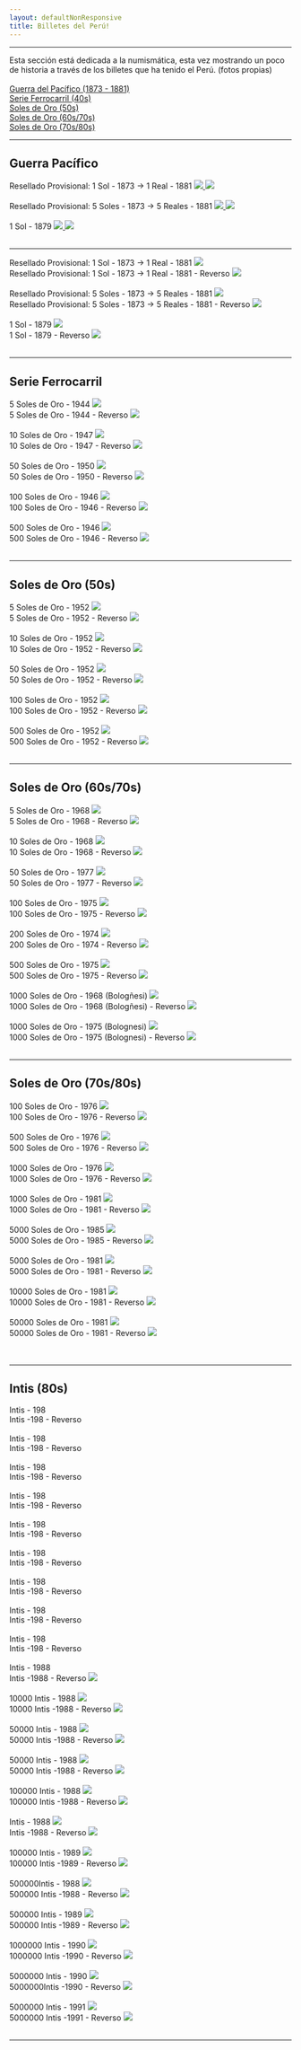 ```yaml
---
layout: defaultNonResponsive
title: Billetes del Perú!
---
```

<div class="wrapperbilletes">
      <hr>
      Esta sección está dedicada a la numismática, esta vez mostrando un poco de historia a través de los billetes que ha tenido el Perú. (fotos propias)
      <br>
      <br>
      <a href="#pacifico">Guerra del Pacífico (1873 - 1881)</a><br>
      <a href="#ferrocarril">Serie Ferrocarril (40s)</a><br>
      <a href="#solesdeoro50">Soles de Oro (50s)</a><br>
      <a href="#solesdeoro1">Soles de Oro (60s/70s)</a><br>
      <a href="#solesdeoro2">Soles de Oro (70s/80s)</a>
      <hr>
      <div id="pacifico"><h2> Guerra Pacífico </h2></div>
      <div style="text-align: left">
            Resellado Provisional: 1 Sol - 1873 -> 1 Real - 1881
            <a class="hover_image" href="#">
                  <img src="https://lh3.googleusercontent.com/pw/ACtC-3dz4Xtq3Keug8qGZYpCOsGPhP2dVtAOBLlc4OjKQQvzzd0eYGWj6OWc3Z0NKIEHfYsmmU_j-3IOejl4jnfNty81cj8cdMwUzg3XPIAyZYOxNBv4sGVTPg_WiLpGVE7AtlA4l19xtbmDiN1NBG5C8wI0zQ=w3360-h1420-no?authuser=0" />
                  <img src="https://lh3.googleusercontent.com/pw/ACtC-3eixkREUdATqFcwOl4UF57cwUG7K86Nut1Eg4B0brntJaQpLB54SDQsxjiCYWzADgVQ1L7ZiixgUoSn7PrhqUBMDujS6PlosOtO7fhThlJEn6XR4XzzH0o-7HxA8xrspiV9z5e4Shjtsh5IpK6nrbt0ig=w3360-h1430-no?authuser=0" class="hide" />
            </a>
      </div>
      <br>
      <div style="text-align: left">
            Resellado Provisional: 5 Soles - 1873 -> 5 Reales - 1881
            <a class="hover_image" href="#">
                  <img src="https://lh3.googleusercontent.com/pw/ACtC-3ftNpyUxDojRs9_LaMtoWg73yIZO3dsqLWAb1lb5n5imznWcdVTkD31tjNgyCE-r4qh1S5_HXSwMfs1GaWMhnJm-Bx7faAn_6WUulKLLQpEfizXrs0QIV6_Lz_neNm7x-ff4UkKxC_lYfYyCZ4i3pKFyA=w3360-h1366-no?authuser=0" />
                  <img src="https://lh3.googleusercontent.com/pw/ACtC-3dX2P3mWW-vs5_MsywHjTYsvWi1p_-QqUX5clXrViUOtdk717UKdJIYG9YHshzZsguKMskNynL6kAnaNDp8q3wuSUBmVbsIy18nykgTXOyHeizupKQgQOarY0vgMbqlQSK64AV_IBMljFq-6XDRO0C3RQ=w3360-h1394-no?authuser=0" class="hide" />
            </a>
      </div>
      <br>
      <div style="text-align: left">
            1 Sol - 1879
            <a class="hover_image" href="#">
                  <img src="https://lh3.googleusercontent.com/pw/ACtC-3fvqJs4sfi3lKovfNEkSnKnRrcsvNIpWFsgHHylhp7E-uQ1XIJ1YQegLzBU3WYccKwxOk6qsoeyy2XuLby8NvNjLv3kmsWHVfp9gO9geUFiVOtXXV-QO_Bg2ysS3HVWe05ii82Y_5gmITiw-vEnthXPng=w3360-h1606-no?authuser=0" />
                  <img src="https://lh3.googleusercontent.com/pw/ACtC-3ciUSg--3bDYO0LMdPmIosy7VOujSXXvFJh9uJBTdHC7-IGa9aX2QcXBx6tzTALsWI1ipzI4oZboBDHEHF_-70c5lnes8yxpd2Cmo85tYAm6QQfzjHSWWYNOtkmcxt6fD3CIH03KZDvB0M6_q0Tyk1cPA=w3360-h1608-no?authuser=0" class="hide" />
            </a>
      </div>
<br>
<hr>
      <div style="text-align: left">
            Resellado Provisional: 1 Sol - 1873 -> 1 Real - 1881
            <img src="https://lh3.googleusercontent.com/pw/ACtC-3dz4Xtq3Keug8qGZYpCOsGPhP2dVtAOBLlc4OjKQQvzzd0eYGWj6OWc3Z0NKIEHfYsmmU_j-3IOejl4jnfNty81cj8cdMwUzg3XPIAyZYOxNBv4sGVTPg_WiLpGVE7AtlA4l19xtbmDiN1NBG5C8wI0zQ=w3360-h1420-no?authuser=0">
      </div>
      <div style="text-align: left">
            Resellado Provisional: 1 Sol - 1873 -> 1 Real - 1881 - Reverso
            <img src="https://lh3.googleusercontent.com/pw/ACtC-3eixkREUdATqFcwOl4UF57cwUG7K86Nut1Eg4B0brntJaQpLB54SDQsxjiCYWzADgVQ1L7ZiixgUoSn7PrhqUBMDujS6PlosOtO7fhThlJEn6XR4XzzH0o-7HxA8xrspiV9z5e4Shjtsh5IpK6nrbt0ig=w3360-h1430-no?authuser=0">
      </div>
      <br>
      <div style="text-align: left">
            Resellado Provisional: 5 Soles - 1873 -> 5 Reales - 1881
            <img src="https://lh3.googleusercontent.com/pw/ACtC-3ftNpyUxDojRs9_LaMtoWg73yIZO3dsqLWAb1lb5n5imznWcdVTkD31tjNgyCE-r4qh1S5_HXSwMfs1GaWMhnJm-Bx7faAn_6WUulKLLQpEfizXrs0QIV6_Lz_neNm7x-ff4UkKxC_lYfYyCZ4i3pKFyA=w3360-h1366-no?authuser=0">
      </div>
      <div style="text-align: left">
            Resellado Provisional: 5 Soles - 1873 -> 5 Reales - 1881 - Reverso
            <img src="https://lh3.googleusercontent.com/pw/ACtC-3dX2P3mWW-vs5_MsywHjTYsvWi1p_-QqUX5clXrViUOtdk717UKdJIYG9YHshzZsguKMskNynL6kAnaNDp8q3wuSUBmVbsIy18nykgTXOyHeizupKQgQOarY0vgMbqlQSK64AV_IBMljFq-6XDRO0C3RQ=w3360-h1394-no?authuser=0">
      </div>
      <br>
      <div style="text-align: left">
            1 Sol - 1879
            <img src="https://lh3.googleusercontent.com/pw/ACtC-3fvqJs4sfi3lKovfNEkSnKnRrcsvNIpWFsgHHylhp7E-uQ1XIJ1YQegLzBU3WYccKwxOk6qsoeyy2XuLby8NvNjLv3kmsWHVfp9gO9geUFiVOtXXV-QO_Bg2ysS3HVWe05ii82Y_5gmITiw-vEnthXPng=w3360-h1606-no?authuser=0">
      </div>
      <div style="text-align: left">
            1 Sol - 1879 - Reverso
            <img src="https://lh3.googleusercontent.com/pw/ACtC-3ciUSg--3bDYO0LMdPmIosy7VOujSXXvFJh9uJBTdHC7-IGa9aX2QcXBx6tzTALsWI1ipzI4oZboBDHEHF_-70c5lnes8yxpd2Cmo85tYAm6QQfzjHSWWYNOtkmcxt6fD3CIH03KZDvB0M6_q0Tyk1cPA=w3360-h1608-no?authuser=0">
      </div>
<br>
<hr>
      <div id="ferrocarril"><h2 > Serie Ferrocarril </h2></div>
      <div style="text-align: left">
            5 Soles de Oro - 1944
            <img src="https://lh3.googleusercontent.com/pw/ACtC-3ei-j-kLsyaqiyzGonpTEgaliAyF2GaNhkl-0HyKPg8hONF8KXN7UpHGroQCjAu0EJLJ-IM7o50Yt2CxywBNOW4y5Qu3FzuFdA1Qu0oySPPZ8KhJCuiKwRB0L6_4pS0wRbeYV54qIUISY0FmhWU0ItXHw=w3360-h1606">
      </div>
      <div style="text-align: left">
            5 Soles de Oro - 1944 - Reverso
            <img src="https://lh3.googleusercontent.com/pw/ACtC-3cdhHopri64OyQcjP0NMUoyQINNJrF6Ly3Qyuuz_PdI2vavx7-DnT2ErOkmXsaCSAIsXS5iIaIdkgDwqcb2AMcLfOGuFF9SFNf4gtBjKc0Zb_wOvG3pPipC6g6IG9iBN-Qq5r69w0zGv_pKgWvlefAFuQ=w3360-h1620-no?authuser=0">
      </div>
      <br>
      <div style="text-align: left">
            10 Soles de Oro - 1947
            <img src="https://lh3.googleusercontent.com/pw/ACtC-3ddQHvJFxieacMuK3z2VjxlKbatS01NlmmELCA-ocubahFPAL55Y0heLJYBDwl8ERf4vLJs_4Zwx5Wyw_sV46MCbX0Kzl5JYgNUyn4YHp1nQaPVQqtTBKQC_uZuRmG-BlGFSkPh1z5ZwZ7YsX95_NwPLw=w3360-h1746-no?authuser=0">
      </div>
      <div style="text-align: left">
            10 Soles de Oro - 1947 - Reverso
            <img src="https://lh3.googleusercontent.com/pw/ACtC-3dR1Q1a4pdz0nUQ-a_D0GOtECgrejR5PQ9mdIfJ6gep4iLxoHl_IxY4lP1WU3iNTwT8bxwUXkWE69W_in3TGHzkjfUE7lipSkjx6EkM4XwbCySUoKI3ugyMB-Sd3fQNDKkP601CgY9LHf7Q9pulDFO4Tg=w3360-h1762-no?authuser=0">
      </div>
      <br>
      <div style="text-align: left">
            50 Soles de Oro - 1950
            <img src="https://lh3.googleusercontent.com/pw/ACtC-3f83IhbEl9bH-iTkGgI5q8-c-nsrsdKdyBS57MgreIjmes9nhNKa-meN_2K0cA98IaYpe5YInxMJpn-JqOdFESZcgz1HxjKSjUBDdrkFVFjsJHrS6QdRNOokmqStT5B3PYUt8s3U7HDuXIscnWuLwiSkg=w3360-h1634-no?authuser=0">
      </div>
      <div style="text-align: left">
            50 Soles de Oro - 1950 - Reverso
            <img src="https://lh3.googleusercontent.com/pw/ACtC-3dxADTH4W-HDEpDWTn0rPi7VBRRP2cKH5NuNlaDGQ9i96bg5yEuIjSLkyeg90jk_xs8W1MPXu8NM3gTqhFkn7ylE4gTLavWtGNoEtUGSpSNy2Mg7wEIX1o5KP2Ly7fOB5wRsko_CKo2IoIpeszaXy7ILg=w3360-h1594-no?authuser=0">
      </div>
      <br>
      <div style="text-align: left">
            100 Soles de Oro - 1946
            <img src="https://lh3.googleusercontent.com/pw/ACtC-3fhzbDxUPGueYR0lw_N2GTfbRD3ekurQTaaFghWZEwjSwQJy0zq32MdOqlD3q0XRCXCySvZe3lOSdzpu_BurGR-Jhx_cyaCeFCyCjQh0G1RkbzL3mlYqZBqperPQ-PN2aCE9P4g0U-Px0ZzBj2ppr-TJQ=w3360-h1598-no?authuser=0">
      </div>
      <div style="text-align: left">
            100 Soles de Oro - 1946 - Reverso
            <img src="https://lh3.googleusercontent.com/pw/ACtC-3cJk2BwM2ZyUuaoI01uIzEnNrGvP4PF2aCDhTOTAgKPYVvrQG4gi23LRqZAPEvyHK9hQmu9fJS4gcoHoZmULXPT7XpjZgAIDps6vLvnQ7SFqZ1HWP4KnJIHp2uLZiBrE8_5SZpQVi8nd35h0-x8o-XP6g=w3360-h1566-no?authuser=0">
      </div>
      <br>
      <div style="text-align: left">
            500 Soles de Oro - 1946
            <img src="https://lh3.googleusercontent.com/pw/ACtC-3eKPgIjqawKV6jhHlRGN0N1ns281L1jW2VXSlH_cVgtku4gFtvl78dD6QAChxfkVP7xNWGjBxH-TDFFi33orNseXX7E7095j8qy1C4iZk4ZqlyZULm6ew9EP2olGayGGGycZ9_YlbNKXBH7enLAzadPQA=w3360-h1490-no?authuser=0">
      </div>
      <div style="text-align: left">
            500 Soles de Oro - 1946 - Reverso
            <img src="https://lh3.googleusercontent.com/pw/ACtC-3cCSsSXdkYqtfbS6NJZLXynTnHXtF2_sT_cNcCzyBFDnfyxhlLCMwUjL36OrsCEnM-D4OyBI2nWTHsWETVunYGvqKG-Qr1UKBvnZy98gIQlQI27h5JK14lfLZDYSWwdNf7aAY6KEjILp10vL4vUN7Qbqg=w3360-h1516-no?authuser=0">
      </div>
<br>
<hr>
      <div id="solesdeoro50"><h2> Soles de Oro (50s) </h2></div>
      <div style="text-align: left">
            5 Soles de Oro - 1952
            <img src="https://lh3.googleusercontent.com/pw/ACtC-3fSqZyh-HZae680-NqdBX0amH0Vdfw44T_XNHCpbE0xXrVjnkstKvruwGY6JgjjYa-Jyer-qKsnPevW2_lp0xF_hOjLMwTLl1r3QhzgBoosbkb9uEhkyAjFa638yV-vtTyM7sKeRnXflKkjRPMpUvLxdg=w3302-h1588-no?authuser=0">
      </div>
      <div style="text-align: left">
            5 Soles de Oro - 1952 - Reverso
            <img src="https://lh3.googleusercontent.com/pw/ACtC-3cCUkXhYVlnvSYj0oiOsnZ7pvS0tjOPx59W9Lw3zyQfgqhWPNHhYynCAXIuy9iM8vIMN5UeG323lvNlig1op_yAacbJJWJgI66fN5wqIbInSWkXF5hNhARGdKagSUXZSuGpTR-hPrXgWsxOIFXmqe7Ndg=w3360-h1600-no?authuser=0">
      </div>
      <br>
      <div style="text-align: left">
            10 Soles de Oro - 1952
            <img src="https://lh3.googleusercontent.com/pw/ACtC-3c9z-aOTzi9CMXzOeHHEI4toHML3G4etHFTOJv0MXQ-1VxPHCuQhE9ts7s01_4z_3_LKezTfSrhf_lvbNGTYALwa6hYivxBr_yCQmIY_aDa6DE32SzakM69b2QGzGu9yx35ZHarzU8B418-qLbtKsu19A=w3360-h1788-no?authuser=0">
      </div>
      <div style="text-align: left">
            10 Soles de Oro - 1952 - Reverso
            <img src="https://lh3.googleusercontent.com/pw/ACtC-3e1cLahFEKvT1FVGDRSK0r6a_PeAy_YljD0Mh04UVg7rieUwlA7o12W9nk1D3ZcGgps6vgBZVHhAAS8Hqyu7IkC0zcv3hTkkR1LlENLJY84Gn-k2BRjEUJXaQOg-aOu7xGBhwdVUXyzA6zoxdbv7mBRhg=w3298-h1756-no?authuser=0">
      </div>
      <br>
      <div style="text-align: left">
            50 Soles de Oro - 1952
            <img src="https://lh3.googleusercontent.com/pw/ACtC-3fM4gAgQjPJgIv_vCiUgg9q2HkSR9v9xrWpfektDKPKnGIi9PgxDELG-GRW5Wl_vR1TM6MOCfnqZgBB4Oly7S6Ud_5A_SZnx0z01ePxotk_HRerhtMnChxJt7eOFXiFDCRH0HeXQKuzfEipAfX-k4Ud9A=w3360-h1614-no?authuser=0">
      </div>
      <div style="text-align: left">
            50 Soles de Oro - 1952 - Reverso
            <img src="https://lh3.googleusercontent.com/pw/ACtC-3dd7U6XoDZgW5PeinaGVn_MypHtKvKdAHOyUNtjFJXAeHNVHqsRImpc1BhfJiY1pZsN_jvZMorttCX8meunsqX2QK44D7xvwvk1D3T678SgMcQ-XDRentyoHjpuJ5E-0el9eaqxBGh5kLSUcu4jGQCAHg=w3360-h1614-no?authuser=0">
      </div>
      <br>
      <div style="text-align: left">
            100 Soles de Oro - 1952
            <img src="https://lh3.googleusercontent.com/pw/ACtC-3c5ozD3vgiEQgOnA1x5WNEpA8KeIX8RYr20JN2ZaJ8NzBY7kYXpqVt2mEpnR5GgkOxzrx0VggfIY_GX8Ol-Wk4hZVu5X_g_eam7u-7bLRkPGHnKWs-3l4MVl236ENbUnDCJyr26QHihGxggjamS6_xzDg=w3360-h1592-no?authuser=0">
      </div>
      <div style="text-align: left">
            100 Soles de Oro - 1952 - Reverso
            <img src="https://lh3.googleusercontent.com/pw/ACtC-3c-W0QoDcBEe18ZqrDhiHVn5LcUXKBoF-NTpl0BznV-7ruEhMcANq_UKtkL-HpLt8Zt2xhwKojQckfiGDH0yTColJ-_32eYX0zh8wRvywPkpwaPwNWNYmV0hDnJ8-bCrQ7IePAh9HpuhX4oS0hSivGWiA=w3360-h1580-no?authuser=0">
      </div>
      <br>
      <div style="text-align: left">
            500 Soles de Oro - 1952
            <img src="https://lh3.googleusercontent.com/pw/ACtC-3fqkQHCJoasO0Se1XQKm_bGyTuXZ7bjzit_yYJwXJg0qrBARgg9I2GN8bUGWKlkN6bhdbtDO9AVLRimggZQsKe06ltwpq6slQfZWEgpkqHRj3jG1mtbGnJ5JRmpWc7Nx53eSaQvUHG8RrK3Egw33OYrKg=w3360-h1510-no?authuser=0">
      </div>
      <div style="text-align: left">
            500 Soles de Oro - 1952 - Reverso
            <img src="https://lh3.googleusercontent.com/pw/ACtC-3cdADLBvqL9AfgNBAgrAjFowFr_4yjXlFXWiNlP6ZahVpi0nhfyIE5rHCEpGEVU-djwsSdEs6KyobosiWE51Vbm7PkLFulCmmt6T5Nhyw3GetEvWysY8ywPFBWHw_YTZmXoXRaEozKDbfZIW8FQpllFBg=w3360-h1512-no?authuser=0">
      </div>
<br>
<hr>
      <div id="solesdeoro1"><h2> Soles de Oro (60s/70s) </h2></div>
      <div style="text-align: left">
            5 Soles de Oro - 1968
            <img src="https://lh3.googleusercontent.com/pw/ACtC-3da9VxfzMHkEL2ewLnuivzmgTE4gSGHQg55YZ_UiiKMd6fjumCukyhF76wFe82VI_vioNOChwoAi4-DlgztuLUqyk2IBzg1Vp2RnlMJAdQXDB2LzLintBtSbOkZGYWSJ3sBm90hcnceomTSrKS4NPs3wA=w3360-h1482-no?authuser=0">
      </div>
      <div style="text-align: left">
            5 Soles de Oro - 1968 - Reverso
            <img src="https://lh3.googleusercontent.com/pw/ACtC-3e14HnvLE1sUq0tIusOMtCOCXPidc9Xd275eztpM_T_y6k1d_0Z4LsfJmaT1FhEDy0UdHly4gK4tYddMc7jLBkd3kONyj9WFjHnI7zE8XqJYm1PNUt6aGKrHAIm0gccs_Np_IRKG2IT6WhTmse4Pgb6QA=w3360-h1470-no?authuser=0">
      </div>
      <br>
      <div style="text-align: left">
            10 Soles de Oro - 1968
            <img src="https://lh3.googleusercontent.com/pw/ACtC-3fX3nLdjm4fMwPNgnsVPX2vU7jNfQRAQ2CvFvJGWZXY1LofDegNALEwXsR70XzlexakFQ7JG0aBWS6LTp_-2e3MdI-klZZ9f-oc8Vez5GHNxQiOuBavi4qNwBuNFMkQIxJ533C9-eLaZpFU6ykiykbkug=w3360-h1484-no?authuser=0">
      </div>
      <div style="text-align: left">
            10 Soles de Oro - 1968 - Reverso
            <img src="https://lh3.googleusercontent.com/pw/ACtC-3fY5ql7IWlAjzsjWLdC-I31WwS6wdXdnZZhToM66bIKq7oWamCxQL9GKeDWLsH2jr2Q2UAVnl8IuHVHyBXrESRsZZ2e6bCopU9-8pa0HYjd5EeZEcbxGk1NSsPnBdLj6jxaUCYfUE2r1VkqPq_HGyYPbQ=w3360-h1452-no?authuser=0">
      </div>
      <br>
       <div style="text-align: left">
            50 Soles de Oro - 1977
            <img src="https://lh3.googleusercontent.com/pw/ACtC-3cF5Oi1kAOy5zjuOk8OdijjyErDO_nsG3y0DMDNUy9xjSCBxo0Ba5g_CMQWigquCTKj4GvsQx0SvvqNziBz01aK7KRNEsyQkj8_fE_hePtz7w2pemG_PK4ro4rF112PiuFdvOYNiY_jze1MH3AcWnkbTw=w3360-h1462-no?authuser=0">
      </div>
      <div style="text-align: left">
            50 Soles de Oro - 1977 - Reverso
            <img src="https://lh3.googleusercontent.com/pw/ACtC-3d5l1Nc9G7HC7fXL5Eghsy932VfN3feaaZwJDnQjNmc43XibKvsb6zkESOWijS33PrQJc3tqry3LeFs7smkbg3BuojleJ2mlxva98fHqm2rlNJqaLxbp5KYJsflVQqqzwRPq_io1n-shdBkdMQ7o-ZJPQ=w3360-h1484-no?authuser=0">
      </div>
      <br>
       <div style="text-align: left">
            100 Soles de Oro - 1975
            <img src="https://lh3.googleusercontent.com/pw/ACtC-3dcFTSq-gp2IgQNm80RobvKmo8PRlD-sf8ZsdznhUv4MNhwgeoSD0O6_Qf02LLOObU-u_17WgFbFHqwKFpURGQG6uFWRVMTUVYp-dE3tB18g6iiaV00VwUsD3jxTxonGOXuZTlCFAIacWGAVEAV8GzoEg=w3360-h1498-no?authuser=0">
      </div>
      <div style="text-align: left">
            100 Soles de Oro - 1975 - Reverso
            <img src="https://lh3.googleusercontent.com/pw/ACtC-3ccgGxjGOJtjo70hRfJCeVTx-km55DwF6kPbL9opamjQDopeDpCEMTZFTJj3OHx5t1hTatY5hg-um8icDMcN0qFUdkgK6lyQnjffm23BNbCRMRKzDCgkuXjQT06xpGdJHl5TCiuEkHULM54z_lXhirbGw=w3360-h1510-no?authuser=0">
      </div>
      <br>
       <div style="text-align: left">
            200 Soles de Oro - 1974
            <img src="https://lh3.googleusercontent.com/pw/ACtC-3etwh1uFjnreSd8U_OAC92RlE7r6pIA82JO4r4IYmvOx5IUKXiwoUB6mn64wCEEbUNC5FHvyl0vhGVH9VIEVlVVv5oyIsCubbQXDq_3iKJ71n2UlFw20VPw79YOvt4_U35eOr_GrlLrhJZqGYL1_Hs41A=w3360-h1500-no?authuser=0">
      </div>
      <div style="text-align: left">
            200 Soles de Oro - 1974 - Reverso
            <img src="https://lh3.googleusercontent.com/pw/ACtC-3eBIuYrrvbb0zHSRS4Fa9AxDkfqH5NpKNtGIYBzY3i42uqMduOsVbdGfSR-8rwQeuiEI16rzU4fJquZ9VhkQDWIEEfwhlSs2KA-sRuL-Gdronkryg2AXea8NmCmoxvzIG_R4jsGIn9omb81rVXPKgNEXw=w3360-h1476-no?authuser=0">
      </div>
      <br>
       <div style="text-align: left">
            500 Soles de Oro - 1975
            <img src="https://lh3.googleusercontent.com/pw/ACtC-3fC1ZinQ8ryPPYj48PsXlK-NfxSf5nbcTh9Ba0pNIEQ1TThwHMsZ-zuQMm1HKvIcf5Jw4uiPskseJRUfOhXUZX9gWox3l0lvUOZz8qNQYS90GTfXZsQPSSEQlZ2-Q3JvH9tCbX-kp8FqFTAHBbpNO0BUQ=w3360-h1460-no?authuser=0">
      </div>
      <div style="text-align: left">
            500 Soles de Oro - 1975 - Reverso
            <img src="https://lh3.googleusercontent.com/pw/ACtC-3eliBUqQYQFEqJdYEvYrwcEQb9mcAjq170co_YWb8Gpw7MuFAhkLvZRYQXmnc0WklgsD7mZieC5dUTB2tLqlDqmneIMjV_YrmIScDIMVhbsYeAA2ojHw0YTLaz3VDmnZIPbJfz53ddu8xH00cboqrix_Q=w3360-h1478-no?authuser=0">
      </div>
      <br>
       <div style="text-align: left">
            1000 Soles de Oro - 1968 (Bologñesi)
            <img src="https://lh3.googleusercontent.com/pw/ACtC-3cCJRRlyR-VnWz3A8Q_bz1BRckLZwdm04rrGDLjMk2nMr6F6i5cu01BrWiWrmwze2jJDkQiVTVVbMevKdtSYQgUkYhri5InV3qND_zCmS5kRNRUPXXTAMSH1q9pqfgscgbXXSNuxEtcd-PpAL5WeKMhsw=w3360-h1486-no?authuser=0">
      </div>
      <div style="text-align: left">
            1000 Soles de Oro - 1968 (Bologñesi) - Reverso
            <img src="https://lh3.googleusercontent.com/pw/ACtC-3fClMhVJ9LSkNg399D8UWaQl2vblN24OYR4x6LpL_f7XZN1JtCDtuJCrcg37cOZ-N4Zz-r2yYLSWXd-wfSXM3L8x_gLZ-vTZ8nqxZQDXLp6A6aPbBDlP_70-sUnpkIkP1L7LlHLOE2jzLeB-gRO-xjjkA=w3360-h1480-no?authuser=0">
      </div>
      <br>
       <div style="text-align: left">
            1000 Soles de Oro - 1975 (Bolognesi)
            <img src="https://lh3.googleusercontent.com/pw/ACtC-3fo-vVMul659oGX5GUGcv44Sse7n2dcALhKXFsm5Mr9vzEI9bdROleaTmSJxm9Ttw3CmcsrfPhdHyQRs1jMRNUf10xYxHR4mu25Ekt2QR1-MPq1WyY4LDana10YZs6zh_jg25U5poIgdFWaNZ7NmxMvsg=w3360-h1468-no?authuser=0">
      </div>
      <div style="text-align: left">
            1000 Soles de Oro - 1975 (Bolognesi) - Reverso
            <img src="https://lh3.googleusercontent.com/pw/ACtC-3d2UcgRC3Iqnimqzej-8uDcQFiSQrrvFtdqUMdGpafIMIDzcp2p4sBajkvwJ6IxuWTb89Vmq7Y4wfNeCgNRrdxhUsqWqWZo5-nS9P-evKqC7IM6dtWprdsnzAq0SQVomkLwdm5Oh9-RaV2nXwkYesf0yg=w3360-h1472-no?authuser=0">
      </div>
<br>
<hr>
      <div id="solesdeoro2"><h2> Soles de Oro (70s/80s) </h2></div>
      <div style="text-align: left">
            100 Soles de Oro - 1976
            <img src="https://lh3.googleusercontent.com/pw/ACtC-3dxN2qTyEnNiNULAJ244Ig0BKOu2O6fnlCe88fL9ub9f_0Ur3dG0Adr_hYR3RvxGNP33DeUe-PxEHQrAkbY6BlmZAN6-Bi7bbdgS8dU8zAu0JTidjjSJBTGAsVAaJbGWJBviHPmQF4D4P5loYMEHdZ56A=w2937-h1465-no?authuser=0">
      </div>
      <div style="text-align: left">
            100 Soles de Oro - 1976 - Reverso
            <img src="https://lh3.googleusercontent.com/pw/ACtC-3caRskptVKQKuPu8S2puIpwhrRGKZ2M4w6_FkAixcjOI5iBrxg7t7w1J_3DAJzenfUlhsd4k_OMLo-r5YMhFxKbVV1sYX9Vd6MD74tMeJvSMcI2R_7Lpz-LgJWJ8pfdcu86dOuXku0vU0TGmG66l6fHnQ=w2936-h1470-no?authuser=0">
      </div>
      <br>
      <div style="text-align: left">
            500 Soles de Oro - 1976
            <img src="https://lh3.googleusercontent.com/pw/ACtC-3cenmiTYIbPaYhlcBx9ErjMplx97xRS5fr-BnQLHF5ZbP_tz8dUYIAWQZT6TlgnWaOgrqgteTu5wJvbD4-JuWQJkr38V_X0JGpQgTAbKYAt9k0K_y67g4FkC7SR28R_SxRhaJZhbwema4Xph3gc6EkC0A=w2956-h1488-no?authuser=0">
      </div>
      <div style="text-align: left">
            500 Soles de Oro - 1976 - Reverso
            <img src="https://lh3.googleusercontent.com/pw/ACtC-3ccqSGzzgSDSsopLhs_R4S8v7CQT5o2y7QYpiS9ozBvWsigwiYC2UpgVtH2o5jLnrBcoH6FM1dVMyQMb8muut2OzGO0T3PRvtgTGGH0lTQjdo36c98sM9nJkxDCLDMLYEh2zxIL7lTYBt-7c2gICrT-EQ=w2929-h1473-no?authuser=0">
      </div>
      <br>
      <div style="text-align: left">
                  1000 Soles de Oro - 1976
                  <img src="https://lh3.googleusercontent.com/pw/ACtC-3c8SlaqZ0E0eYBAPD-eMYTHAVJhqfp_fS9tG_mboYdPmsnoP3RSyBSiDnoUD8ZaDFL9gyHEOU5c5MbcRdnJ6Hryddhc7Df96NRo_bEkTx7CEw-zYh1LmOgvm8i7dxRDkPXgGCkad44wH7SfexI69L4O8A=w3360-h1660-no?authuser=0">
            </div>
            <div style="text-align: left">
                  1000 Soles de Oro - 1976 - Reverso
                  <img src="https://lh3.googleusercontent.com/pw/ACtC-3dcxF7hlcTDg9rUHP-t_YXvD7vv08b8fU_CaTjm1EMY_PQDi4mZvHU9iSaEPMnqJ4uUjE0r3zuOiCjYrDDG8wT0a4ZNpToUFK4_sKgcwIcr7n0HjILt8SXK2BAgdjhNR-WaejBq2MZPwTTEKHfWpfCQow=w3360-h1658-no?authuser=0">
            </div>
      <br>
      <div style="text-align: left">
                  1000 Soles de Oro - 1981
                  <img src="https://lh3.googleusercontent.com/pw/ACtC-3c8SlaqZ0E0eYBAPD-eMYTHAVJhqfp_fS9tG_mboYdPmsnoP3RSyBSiDnoUD8ZaDFL9gyHEOU5c5MbcRdnJ6Hryddhc7Df96NRo_bEkTx7CEw-zYh1LmOgvm8i7dxRDkPXgGCkad44wH7SfexI69L4O8A=w3360-h1660-no?authuser=0">
            </div>
            <div style="text-align: left">
                  1000 Soles de Oro - 1981 - Reverso
                  <img src="https://https://lh3.googleusercontent.com/pw/ACtC-3dcxF7hlcTDg9rUHP-t_YXvD7vv08b8fU_CaTjm1EMY_PQDi4mZvHU9iSaEPMnqJ4uUjE0r3zuOiCjYrDDG8wT0a4ZNpToUFK4_sKgcwIcr7n0HjILt8SXK2BAgdjhNR-WaejBq2MZPwTTEKHfWpfCQow=w3360-h1658-no?authuser=0">
            </div>
      <br>
      <div style="text-align: left">
                  5000 Soles de Oro - 1985
                  <img src="https://lh3.googleusercontent.com/pw/ACtC-3c6eOODW0GvAvQyJdlBxx6ya_5yKS-rJbCTax6J-_0JKAm5GjlibWIyIwxu8lcvwBYkNXSZV6HSi-XtZ81LLBQBfLKulMDoBF5xQ55HAfJ-O60AfBgZcmJqxhTHGUvYPGzC9VPUgxr6wPTK-HfPw9ErPQ=w3360-h1708-no?authuser=0">
            </div>
            <div style="text-align: left">
                  5000 Soles de Oro - 1985 - Reverso
                  <img src="https://lh3.googleusercontent.com/pw/ACtC-3dJtF2Pa5Rlf27wK8NMX7EBAaS7xbRe2lEnb2PqYiOczFRae5-sLNUNToFckIAgbg7f1Kb1HKpAbLQ5C500VFGRb5gfs528whQ997gwy980Uh2OwFGIg8jmJr0TLdWMZkJlgau4w8IOSguSa8MuZgeJ8Q=w3360-h1684-no?authuser=0">
            </div>
      <br>
      <div style="text-align: left">
                  5000 Soles de Oro - 1981
                  <img src="https://lh3.googleusercontent.com/pw/ACtC-3dCFv0hQyiYO6PASYtCvr4wV_3OeJed-cRPmhD0HxUgEAo8C-xRetmgdGWCE40Ad8RavjBofiYtkg3sdiu0ft3Yd8ledLDke3pSTvnk8lHx7tCTY4nOouKyB4nCAJCmCG9uWHmNGqtIWfez8b2r43_Efg=w3360-h1702-no?authuser=0">
            </div>
            <div style="text-align: left">
                  5000 Soles de Oro - 1981 - Reverso
                  <img src="https://lh3.googleusercontent.com/pw/ACtC-3ej9C8meBGhif48buK_Vge8PkhRJLQ5TrIrFDeh9hyc9P0lgdUzTI3AnIdtszZ6abdEwckB7m1DAGYsL4P4Yz8-eabT8T2QvPWNsXgGl5b4znBCyXGJiEzbqzal-59pSWpmTWtLjvc3vzYmzJqoCsy8ZQ=w3360-h1680-no?authuser=0">
            </div>
      <br>
      <div style="text-align: left">
                  10000 Soles de Oro - 1981
                  <img src="https://lh3.googleusercontent.com/pw/ACtC-3dMbMrVabEJRnIrDZg30lSD62O9-hwfMOwYFWUbsymniG0l1aelQJ-aIN-3ItlAJoJFm8EUHj3Ni8-V2s-_sVXmHTwlpomSf1bXiL_ejy6o1fCjQ4y6n27Znj3o14ibCS3msluyp3Ycn5GwmyOqruC5WQ=w3360-h1666-no?authuser=0">
            </div>
            <div style="text-align: left">
                  10000 Soles de Oro - 1981 - Reverso
                  <img src="https://lh3.googleusercontent.com/pw/ACtC-3djcXYDTW8zq2gWrbQ7Z0uDMNSK4I9SiGDFVTom2hZy4TvdfWk6CEID8oWbuF0g6jM_ASxh_b6yfE_0cKbfKHcKREji_j1utBFZFq9IChYXjyr78BlYTNlZf53jEjheg1gKhSrrPjGWTF4AcHA3dbSVmA=w3360-h1684-no?authuser=0">
            </div>
      <br>
      <div style="text-align: left">
                  50000 Soles de Oro - 1981
                  <img src="https://lh3.googleusercontent.com/pw/ACtC-3dqN8ZRBORG2__lTcT5kTcHQXAeLbPdIodjAR9rAcrbBdl-2CpvrgjhytvvohND7WLAMq_7PEydxT23K_jUF23dKPA6exgqgh8vhtfv53GkRkv7g0PznoetTjxVyh5z0Daqk7TJ34HoyY5wCgoCa3wsIQ=w3360-h1668-no?authuser=0">
            </div>
            <div style="text-align: left">
                  50000 Soles de Oro - 1981 - Reverso
                  <img src="https://lh3.googleusercontent.com/pw/ACtC-3cR_0zBcbmFXJiXTZciP1WVhfQlNckQBEK4us2xxRuvA3f0bJSmIvEs_A-Af8Uqis0XYATnlm8lFmY8db7KQnDzDnay130VkQUxE2KeR0cHlYd65r_R1dyjbRF3kKw9QXLkcDMkOLq-0rbuUSOqfrX2XQ=w3360-h1658-no?authuser=0">
            </div>
      <br>
<br>
<hr>
      <div id="intis"><h2> Intis (80s) </h2></div>
      <div style="text-align: left">
            Intis - 198
            <img src="">
      </div>
      <div style="text-align: left">
            Intis -198 - Reverso
            <img src="">
      </div>
      <br>
      <div style="text-align: left">
            Intis - 198
            <img src="">
      </div>
      <div style="text-align: left">
            Intis -198 - Reverso
            <img src="">
      </div>
      <br>
      <div style="text-align: left">
            Intis - 198
            <img src="">
      </div>
      <div style="text-align: left">
            Intis -198 - Reverso
            <img src="">
      </div>
      <br>
      <div style="text-align: left">
            Intis - 198
            <img src="">
      </div>
      <div style="text-align: left">
            Intis -198 - Reverso
            <img src="">
      </div>
      <br>
      <div style="text-align: left">
            Intis - 198
            <img src="">
      </div>
      <div style="text-align: left">
            Intis -198 - Reverso
            <img src="">
      </div>
      <br>
      <div style="text-align: left">
            Intis - 198
            <img src="">
      </div>
      <div style="text-align: left">
            Intis -198 - Reverso
            <img src="">
      </div>
      <br>
      <div style="text-align: left">
            Intis - 198
            <img src="">
      </div>
      <div style="text-align: left">
            Intis -198 - Reverso
            <img src="">
      </div>
      <br>
      <div style="text-align: left">
            Intis - 198
            <img src="">
      </div>
      <div style="text-align: left">
            Intis -198 - Reverso
            <img src="">
      </div>
      <br>
      <div style="text-align: left">
            Intis - 198
            <img src="">
      </div>
      <div style="text-align: left">
            Intis -198 - Reverso
            <img src="">
      </div>
      <br>
      <div style="text-align: left">
            Intis - 1988
            <img src="">
      </div>
      <div style="text-align: left">
            Intis -1988 - Reverso
            <img src="https://lh3.googleusercontent.com/pw/ACtC-3ddk-k6yQluNw7WVPMxAtscdjPQcyKyoQYA75RK1NmWKC9e3sYGCC9wP9dlS8NOBZKe89rdrxiu6_6JRA-IGSsXM6G2ps6vmh6kyaI3BfHix510_XofdXWG3H6gSgOy75JOpSZLukQYqI7vuV6-ldJrUw=w3360-h1690-no?authuser=0">
      </div>
      <br>
      <div style="text-align: left">
            10000 Intis - 1988
            <img src="https://lh3.googleusercontent.com/pw/ACtC-3fGIN34rmozbO5D2S46PSvOsaLWG8Mdx1iwF9SG17d3ChmGHvHpF30Aex9zdv_9sr3xlbdLnVS0DQNDM_RkSYSHdy32OyZGywu57Eg_EV8b7VrzBBk2d95BQsYOc1WXSOl5tvkWIeWSPs2b-V4SPvjS1g=w3360-h1670-no?authuser=0">
      </div>
      <div style="text-align: left">
            10000 Intis -1988 - Reverso
            <img src="https://lh3.googleusercontent.com/pw/ACtC-3eFHC1BrEijR3PGFERrNeGCLEaNkpqTrSIIw3NrDOOjjEAMVZLd80RY_BzRldnVl-i5aM3NjE1Mal3xq0jcR78tU6uG0Tfqr1-Lo-xkDJuMI9nCtRFesa2et8CeE3G0Vwk8J7pNLDWeOdvNkngyvrsgEg=w3360-h1696-no?authuser=0">
      </div>
      <br>
      <div style="text-align: left">
            50000 Intis - 1988
            <img src="https://lh3.googleusercontent.com/pw/ACtC-3egq2tMXbKxoHg9ri3e_3C-Ogb6rjLOvuJeiVg6buHEIAIUmYdqgQV2v1OGG5w2q3WAO2eYg4EN1Fl-aCWSRBGt3SFkiXdjScjA8-6gc9_KO8WeIdeO4Q_Xai3DQhFRgHLAbcgRSnrRIXGV75R8aPI5RA=w3360-h1664-no?authuser=0">
      </div>
      <div style="text-align: left">
            50000 Intis -1988 - Reverso
            <img src="https://lh3.googleusercontent.com/pw/ACtC-3eLwxnMkiTIhcenSG7mJ1scEoCZnMoinT9QrYFPJFv0NraMqrMaMdUpmpSU6kOBnJV3_c5ms58VIfsyabsuweodAhJTCMcmHR743XIxGRIeiuspSBZOs7puN9Cnr2S9z8j5loFZXPoaTmlTRyAo9f38lQ=w3360-h1686-no?authuser=0">
      </div>
      <br>
      <div style="text-align: left">
            50000 Intis - 1988
            <img src="https://lh3.googleusercontent.com/pw/ACtC-3cl7a8d9mxH0b8m2XhvcugwbuV5AEsat1gkrLTPAWVX8jIE83WA4sgaxkmTh2iW1jkoE2DArbyVNGK91FDXZgk91Inlbs4IEt2DSCqclDsc4ulyUpIBPX7ez1cjPXR8PHyMjCEaBzZVzpevhWgKghS7Aw=w3360-h1694-no?authuser=0">
      </div>
      <div style="text-align: left">
            50000 Intis -1988 - Reverso
            <img src="https://lh3.googleusercontent.com/pw/ACtC-3dxkFvmTQcqM73NNVH9mySyhpNBwaH36gtbtw-sZWLj7Q-b0dKikHugTEFDmY1xdjY28A7B_SfWNMJQPGDJdJivtcYjv3SOPmXETk8J-iR5_n6GfKVVr87rPG1gM6CHPzUx1UMcL-jiAVbPukQnQ6_mxw=w3360-h1702-no?authuser=0">
      </div>
      <br>
      <div style="text-align: left">
            100000 Intis - 1988
            <img src="https://lh3.googleusercontent.com/pw/ACtC-3fNBO7309MK9C0vWtqspSr9FX2hilNKCRPNBB_aZcz6Gu3oeSI8sS3nOpmySIBKu6IPPX8otl8HxgD9U36g8748M793sIXFiNRMMsD6fftbbjX5PktqD6pypbkyw8_WLHvHV1d-cDf8cR5vPjHcjszCDg=w3360-h1698-no?authuser=0">
      </div>
      <div style="text-align: left">
            100000 Intis -1988 - Reverso
            <img src="https://lh3.googleusercontent.com/pw/ACtC-3euI3GHubu_88le-A8MLOOVVo0Ert6vRyLjnEF7TZHkIfeMAxJU5q8DNobWlQIRAsplGriejGHHYfX-7pZz6QSs_Wnb00fi7t8s7q3ZO2gtA4N0AVyEB_lsuvuOQIyFE4C8fvloPQEP23UlKkTcVtsT0Q=w3360-h1672-no?authuser=0">
      </div>
      <br>
      <div style="text-align: left">
            Intis - 1988
            <img src="https://lh3.googleusercontent.com/pw/ACtC-3ecwSiVMoD7Kn7Lo5xPvRqR1l1sgw41zRLHT4lSX_FJ_qvzMbb6SaOcMoLsHg5DiXpyHRsH_64gaMwpLkNlDqAsSZ_FjybNldlMblKXgTujSagVRyAGQfkbcjceianNKUP5vJmDNNDISuLzwXzhjNfugA=w3360-h1674-no?authuser=0">
      </div>
      <div style="text-align: left">
            Intis -1988 - Reverso
            <img src="https://lh3.googleusercontent.com/pw/ACtC-3fEfZqa48KQyvEOw9Wu2uckF_i9WxijpBH7pKeRx7EyinmQR8RQRsIjEdmSslamN1gK3MZkqBeeX7g-TE7Mb-vN4YLMSBDBTdoxYYV59VYrh_wKkIXYfpv2z2iRIU9qrgXD0oWQhNTFFm4r_135OnGIDQ=w3360-h1700-no?authuser=0">
      </div>
      <br>
      <div style="text-align: left">
            100000 Intis - 1989
            <img src="https://lh3.googleusercontent.com/pw/ACtC-3eJBIBMzAJwHhnUv5v_fZs9jQ1p0wJb3C3AL1Wv8wHE5z--K26EFkDPEt9CmDTcwpCMKWjJxRCf80ZCrW43aGyzlb7OmJA--Idn24bPD0bZca0Z-gPSP0fgOChJgpwlN7OIWIKA9gH96dibfXnk520LEg=w3360-h1672-no?authuser=0">
      </div>
      <div style="text-align: left">
            100000 Intis -1989 - Reverso
            <img src="https://lh3.googleusercontent.com/pw/ACtC-3ee5nSCKRR5XVp-xKx7Zi36YWa9V_3Nraf-WwX42B5k6UWw6nqJFuE3GuRQSjBO5hPQx9OQTJhB11GkPZf90Plfm2ngWTa4tmS4OnHPI3y4IZcXfUnHQ9SmjHPSzSMBmOJFmyz0cgkFNN5m0vKn8Bm9-w=w3360-h1678-no?authuser=0">
      </div>
      <br>
      <div style="text-align: left">
            500000Intis - 1988
            <img src="https://lh3.googleusercontent.com/pw/ACtC-3eej6Y0ABs_Da2SHsqz6Tol_Pm9gOK1eO21c6PDBXiD4E1khet8N36RBQIVW2Vi8Oeagm4mbrQF-9AtrVIPm5kOZOFpiguJU6dutMWDmj_pvQVGPUbAn5MsN-8mgAajVsVaAMpdnjetICNd8_g1CDZkiQ=w3360-h1680-no?authuser=0">
      </div>
      <div style="text-align: left">
            500000 Intis -1988 - Reverso
            <img src="https://lh3.googleusercontent.com/pw/ACtC-3cowKHFIyQsCk3AXno80ETYPPGSKqrtkJJbFVjHr4rQVhLlvk67xFFiXRTfBzqFnzYMoz1wJYJ3HGNwJ9EPw9LdYa7vy2a-iXqY2e_C_i0d8_5dErnVFJCrt9a7nHAsvypNYTpjsA-8o8yKr--hvwNpTA=w3360-h1680-no?authuser=0">
      </div>
      <br>
      <div style="text-align: left">
            500000 Intis - 1989
            <img src="https://lh3.googleusercontent.com/pw/ACtC-3e97BVIIm3Q5rD75teHfbAdYvCmovsoAPK8bQamJ2WPKQu9L2i_ivYiBz6BXpiCyH4x17I1ynwgktem9cocsrshR_D5sl4FGp5L0_3QHBzyavCNAVa40m-CGud8K3pIE_PqoSl1VmmxYpbvdHukH58jug=w3360-h1658-no?authuser=0">
      </div>
      <div style="text-align: left">
            500000 Intis -1989 - Reverso
            <img src="https://lh3.googleusercontent.com/pw/ACtC-3eGGxBxrfNKdKIaYPuEuFryQRMu3K6KYb6hzr_z6AtlCXAF6YLJ2-GSl83CzxvxsMnOFCOWG7EvXkgcslqhVoSJvbEiOQeh0zV1fQGmQHf71KuRGs-l_d82clODBIUctN4JAOx_EzirMVQXLjAkVmsw6g=w3360-h1706-no?authuser=0">
      </div>
      <br>
      <div style="text-align: left">
            1000000 Intis - 1990
            <img src="https://lh3.googleusercontent.com/pw/ACtC-3fYCbeDwfCMYeo9U6mq3_Is-E83vCq9nYZrofwXUywXGd46Pw-h7xeIgiokXQ21NuaSyGC3lv0Vb2hbkq7HWG3YziWulMhisEaW667Mr0dYeOmBm-SKY2YCQBzGxeTzxKXgPMo5BmCbr-iixzmMUEiS3Q=w3206-h1515-no?authuser=0">
      </div>
      <div style="text-align: left">
            1000000 Intis -1990 - Reverso
            <img src="https://lh3.googleusercontent.com/pw/ACtC-3fCtNLh_VKUn4x0yC2HXkaHjBMb5PZ6DV0M_U_BiVZbL96GAUf3prwXDSLpgNBeg8451f3D60rhamXsvL6iwLSX3RDS5mBJu7FBlJu9CM9SxHC-nM9AForc3inSXr6t8nduXmU7Yix0rnW09A6iBUJrOg=w3240-h1527-no?authuser=0">
      </div>
      <br>
      <div style="text-align: left">
            5000000 Intis - 1990
            <img src="https://lh3.googleusercontent.com/pw/ACtC-3ftFQsIn-ACQjUHvZJslXEGKnygMbsCuJbPAci9WqpwClboHfOQP0Hfx2h1wxYJiFxgZCMoLxfFho-RVFSGOM7ynx2dX93NtnJpsi1UOy5snWhZ751h6C4k8kW7O035HYdWoW7kkD1nosYC05LUBwAUUw=w3198-h1494-no?authuser=0">
      </div>
      <div style="text-align: left">
            5000000Intis -1990 - Reverso
            <img src="https://lh3.googleusercontent.com/pw/ACtC-3cILebaxn9A3b3FmXwyupOMEkFr7AYZ8rHNVy4HuoekQTGKpGU4lmZYLF3QIPVPamuYvkW1Tq1yu19MYCMzVWnlgCLXLtzZZYf5pu6RHfkvTXz1sz84LJ-Dmau-ZB-f6SXwyGvOkfURLqm_KAg0Dl6V_Q=w3219-h1514-no?authuser=0">
      </div>
      <br>
      <div style="text-align: left">
            5000000 Intis - 1991
            <img src="https://lh3.googleusercontent.com/pw/ACtC-3fRg05fos-8LcBj0ct-pjEqSO9ZH5PVt7a930vejdES5yc_bgOX08Hg9uLFHrW70poMjFjzqcktmuWMroGHvkrYeWNNdfrMbs0939fo6D1YkLza1rt3Y7AqqxjG9BnfwKWxMHy1r4ePr11jpxtKuYX8Nw=w3175-h1489-no?authuser=0">
      </div>
      <div style="text-align: left">
            5000000 Intis -1991 - Reverso
            <img src="https://lh3.googleusercontent.com/pw/ACtC-3fVcfY2tC5zbWyGZLOPlJjLPx80aZ46w9lJN0-pD9XDJWqcqkdIOMCFZIRp9pEStTTdfeB1lefhnqdM4XbPAYm05WXfzKfxflNfgal1_b4F8kbrEKJlXTLVMx1ByZqxRXiBS5YMBR_5RXqXITT-04AQSA=w3203-h1512-no?authuser=0">
      </div>
      <br>

<hr>
      <div id="disqus_thread"></div>
      <script type="text/javascript">
            /* * * CONFIGURATION VARIABLES: EDIT BEFORE PASTING INTO YOUR WEBPAGE * * */
            var disqus_shortname = 'munilvc'; // required: replace example with your forum shortname

            /* * * DON'T EDIT BELOW THIS LINE * * */
            (function () {
                  var dsq = document.createElement('script'); dsq.type = 'text/javascript'; dsq.async = true;
                  dsq.src = '//' + disqus_shortname + '.disqus.com/embed.js';
                  (document.getElementsByTagName('head')[0] || document.getElementsByTagName('body')[0]).appendChild(dsq);
            })();
      </script>
      <noscript>Please enable JavaScript to view the <a href="http://disqus.com/?ref_noscript">comments powered by
                  Disqus.</a></noscript>
      <a href="http://disqus.com" class="dsq-brlink">comments powered by <span class="logo-disqus">Disqus</span></a>

</div>
